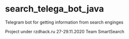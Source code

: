 # search_telega_bot_java
Telegram bot for getting information from search enginges

Project under rzdhack.ru 27-29.11.2020
Team SmartSearch
